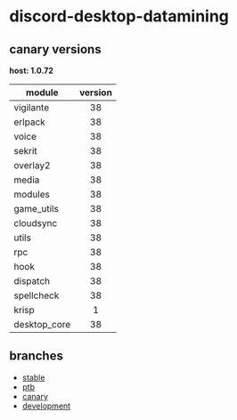 # discord-desktop-datamining

## canary versions

**host: 1.0.72**

| module | version |
| ------ | :-----: |
| vigilante | 38 |
| erlpack | 38 |
| voice | 38 |
| sekrit | 38 |
| overlay2 | 38 |
| media | 38 |
| modules | 38 |
| game_utils | 38 |
| cloudsync | 38 |
| utils | 38 |
| rpc | 38 |
| hook | 38 |
| dispatch | 38 |
| spellcheck | 38 |
| krisp | 1 |
| desktop_core | 38 |

## branches

- [stable](https://github.com/OpenAsar/discord-desktop-datamining/tree/stable)
- [ptb](https://github.com/OpenAsar/discord-desktop-datamining/tree/ptb)
- [canary](https://github.com/OpenAsar/discord-desktop-datamining/tree/canary)
- [development](https://github.com/OpenAsar/discord-desktop-datamining/tree/development)